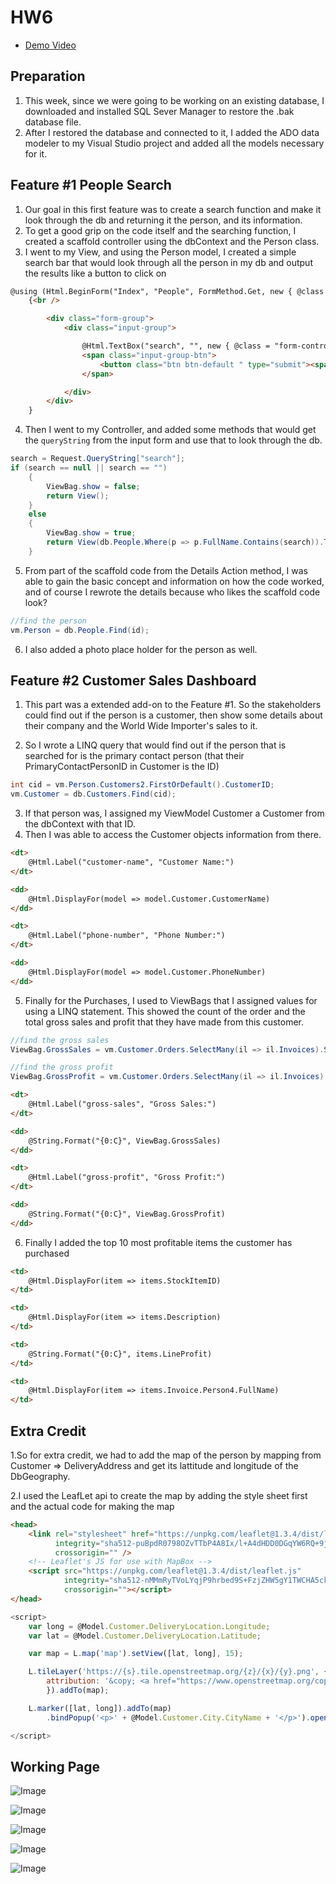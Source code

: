 # HW6

* [Demo Video](https://youtu.be/i8jkJDDin_c)

## Preparation 

1. This week, since we were going to be working on an existing database, I downloaded and installed SQL Sever Manager to restore the .bak database file.
2. After I restored the database and connected to it, I added the ADO data modeler to my Visual Studio project and added all the models necessary for it.


## Feature #1 People Search

1. Our goal in this first feature was to create a search function and make it look through the db and returning it the person, and its information. 
2. To get a good grip on the code itself and the searching function, I created a scaffold controller using the dbContext and the Person class.
3. I went to my View, and using the Person model, I created a simple search bar that would look through all the person in my db and output the results like a button to click on 

```html
@using (Html.BeginForm("Index", "People", FormMethod.Get, new { @class = "form-inline" }))
    {<br />

        <div class="form-group">
            <div class="input-group">

                @Html.TextBox("search", "", new { @class = "form-control", @placeholder = "Enter Client Name", required = "required" })
                <span class="input-group-btn">
                    <button class="btn btn-default " type="submit"><span class="glyphicon glyphicon-search"></span></button>
                </span>

            </div>
        </div>
    }
```

4. Then I went to my Controller, and added some methods that would get the ```queryString``` from the input form and use that to look through the db.

```c#
search = Request.QueryString["search"];
if (search == null || search == "")
    {
        ViewBag.show = false;
        return View();
    }
    else
    {
        ViewBag.show = true;
        return View(db.People.Where(p => p.FullName.Contains(search)).ToList());
    }

```

5. From part of the scaffold code from the Details Action method, I was able to gain the basic concept and information on how the code worked, and of course I rewrote the details because who likes the scaffold code look?

```c#
//find the person
vm.Person = db.People.Find(id);

```

6. I also added a photo place holder for the person as well.


## Feature #2 Customer Sales Dashboard

1. This part was a extended add-on to the Feature #1. So the stakeholders could find out if the person is a customer, then show some details about their company and the World Wide Importer's sales to it. 

2. So I wrote a LINQ query that would find out if the person that is searched for is the primary contact person (that their PrimaryContactPersonID in Customer is the ID)

```c#
int cid = vm.Person.Customers2.FirstOrDefault().CustomerID;
vm.Customer = db.Customers.Find(cid);

```

3. If that person was, I assigned my ViewModel Customer a Customer from the dbContext with that ID.
4. Then I was able to access the Customer objects information from there. 

```html
<dt>
    @Html.Label("customer-name", "Customer Name:")
</dt>

<dd>
    @Html.DisplayFor(model => model.Customer.CustomerName)
</dd>

<dt>
    @Html.Label("phone-number", "Phone Number:")
</dt>

<dd>
    @Html.DisplayFor(model => model.Customer.PhoneNumber)
</dd>


```

5. Finally for the Purchases, I used to ViewBags that I assigned values for using a LINQ statement. This showed the count of the order and the total gross sales and profit that they have made from this customer.

```c#
//find the gross sales
ViewBag.GrossSales = vm.Customer.Orders.SelectMany(il => il.Invoices).SelectMany(ils => ils.InvoiceLines).Sum(i => i.ExtendedPrice);

//find the gross profit
ViewBag.GrossProfit = vm.Customer.Orders.SelectMany(il => il.Invoices).SelectMany(ils => ils.InvoiceLines).Sum(i => i.LineProfit);
```



```html
<dt>
    @Html.Label("gross-sales", "Gross Sales:")
</dt>

<dd>
    @String.Format("{0:C}", ViewBag.GrossSales)
</dd>

<dt>
    @Html.Label("gross-profit", "Gross Profit:")
</dt>

<dd>
    @String.Format("{0:C}", ViewBag.GrossProfit)
</dd>

```

6. Finally I added the top 10 most profitable items the customer has purchased 

```html
<td>
    @Html.DisplayFor(item => items.StockItemID)
</td>

<td>
    @Html.DisplayFor(item => items.Description)
</td>

<td>
    @String.Format("{0:C}", items.LineProfit)
</td>

<td>
    @Html.DisplayFor(item => items.Invoice.Person4.FullName)
</td>
```

## Extra Credit

1.So for extra credit, we had to add the map of the person by mapping from Customer => DeliveryAddress and get its lattitude and longitude of the DbGeography.

2.I used the LeafLet api to create the map by adding the style sheet first and the actual code for making the map

```html
<head>
    <link rel="stylesheet" href="https://unpkg.com/leaflet@1.3.4/dist/leaflet.css"
          integrity="sha512-puBpdR0798OZvTTbP4A8Ix/l+A4dHDD0DGqYW6RQ+9jxkRFclaxxQb/SJAWZfWAkuyeQUytO7+7N4QKrDh+drA=="
          crossorigin="" />
    <!-- Leaflet's JS for use with MapBox -->
    <script src="https://unpkg.com/leaflet@1.3.4/dist/leaflet.js"
            integrity="sha512-nMMmRyTVoLYqjP9hrbed9S+FzjZHW5gY1TWCHA5ckwXZBadntCNs8kEqAWdrb9O7rxbCaA4lKTIWjDXZxflOcA=="
            crossorigin=""></script>
</head>

```
```js
<script>
    var long = @Model.Customer.DeliveryLocation.Longitude;
    var lat = @Model.Customer.DeliveryLocation.Latitude;

    var map = L.map('map').setView([lat, long], 15);

    L.tileLayer('https://{s}.tile.openstreetmap.org/{z}/{x}/{y}.png', {
        attribution: '&copy; <a href="https://www.openstreetmap.org/copyright">OpenStreetMap</a> contributors'
        }).addTo(map);

    L.marker([lat, long]).addTo(map)
        .bindPopup('<p>' + @Model.Customer.City.CityName + '</p>').openPopup();

</script>

```

## Working Page

![Image](working1.PNG)

![Image](working.PNG)

![Image](working2.PNG)

![Image](working3.PNG)

![Image](working4.PNG)
